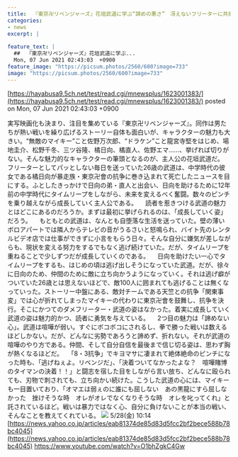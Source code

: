 ```yaml
---
title:  『東京卍リベンジャーズ』花垣武道に学ぶ“諦めの悪さ”　冴えないフリーターに共感が止まらないワケ  
categories:
- news
excerpt: |
  
feature_text: |
  ##  『東京卍リベンジャーズ』花垣武道に学ぶ...
  Mon, 07 Jun 2021 02:43:03  +0900
feature_image: "https://picsum.photos/2560/600?image=733"
image: "https://picsum.photos/2560/600?image=733"
---
```


[https://hayabusa9.5ch.net/test/read.cgi/mnewsplus/1623001383/](https://hayabusa9.5ch.net/test/read.cgi/mnewsplus/1623001383/)
posted on Mon, 07 Jun 2021 02:43:03  +0900

<!--more-->

実写映画化も決まり、注目を集めている『東京卍リベンジャーズ』。同作は男たちが熱い戦いを繰り広げるストーリー自体も面白いが、キャラクターの魅力も大きい。“無敵のマイキー”こと佐野万次郎、“ドラケン”こと龍宮寺堅をはじめ、場地圭介、松野千冬、三ツ谷隆、橘日向、橘直人、佐野エマ……、挙げれば切りがない。そんな魅力的なキャラクターの筆頭となるのが、主人公の花垣武道だ。 フリーターとしてパッとしない毎日を送っていた26歳の武道は、中学時代の彼女である橘日向が暴走族・東京卍會の抗争に巻き込まれて死亡したニュースを目にする。ふとしたきっかけで日向の弟・直人と出会い、日向を助けるために12年前の中学時代にタイムリープをしながら、未来を変えるべく奮闘。数々のピンチを乗り越えながら成長していく主人公である。 　読者を惹きつける武道の魅力とはどこにあるのだろうか。まずは最初に挙げられるのは、「成長していく姿」だろう。 　もともとの武道は、なんとも自堕落な生活を送っていた。壁の薄いボロアパートでは隣人からテレビの音がうるさいと怒鳴られ、バイト先のレンタルビデオ店では仕事ができずに小言をもらう日々。そんな自分に嫌気が差しながらも、現状を変える努力をするでもなく逃げ続けていた。だが、タイムリープを重ねることで少しずつだが成長していくのである。 　日向を助けたい一心でタイムリープをするも、はじめの頃は逃げ出しそうになっていた武道。だが、徐々に日向のため、仲間のために敵に立ち向かうようになっていく。それは逃げ癖がついていた26歳とは思えないほどで、敵100人に囲まれても逃げることは無くなっていった。ストーリー中盤にある、敵対チームである天竺との抗争「関東事変」では心が折れてしまったマイキーの代わりに東京卍會を鼓舞し、抗争を決行。そこにかつてのダメフリーター・武道の姿はなかった。着実に成長していく武道の姿は魅力的かつ、読者に勇気を与えている。 　2つ目の魅力は「諦めない心」。武道は喧嘩が弱い。すぐにボコボコにされるし、拳で勝った戦いは数えるほどしかない。だが、どんなに劣勢であろうと諦めず、折れない。それが武道の喧嘩のやり方である。仲間、そして自分自信を最後まで信じ切る姿は、思わず胸が熱くなるほどだ。 　「8・3抗争」でキヨマサに凄まれて絶体絶命のピンチになった時も、「逃げねぇよ。リベンジだ」、「決着ついてなかったよな？　喧嘩賭博のタイマンの決着！！」と闘志を宿した目をしながら言い放ち、どんなに殴られても、刃物で刺されても、立ち向かい続けた。こうした武道の心には、マイキーも一目置いており、「オマエは弱ぇのに誰にも屈しない　あの黒龍にすら屈しなかった　挫けそうな時　オレがオレでなくなりそうな時　オレを叱ってくれ」と託されているほど。戦いは暴力ではなく心、自分に負けないことが本当の戦い、そんなことを教えてくれている。 ![](https://i.imgur.com/9GO8l1W.jpg) 5/28(金) 10:14 [https://news.yahoo.co.jp/articles/eab81374de85d83d5fcc2bf2bece588b78bc4045](https://news.yahoo.co.jp/articles/eab81374de85d83d5fcc2bf2bece588b78bc4045) https://www.youtube.com/watch?v=O1bhZgkC4Gw
